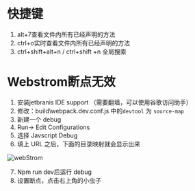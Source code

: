 # 快捷键

1. alt+7查看文件内所有已经声明的方法 
2. ctrl+o实时查看文件内所有已经声明的方法
3. ctrl+shift+alt+n / ctrl+shift +n  全局搜索

# Webstrom断点无效 

1. 安装jetbranis IDE support （需要翻墙，可以使用谷歌访问助手）
2. 修改：build\webpack.dev.conf.js 中的`devtool` 为 `source-map`
3. 新建一个 debug
4. Run-> Edit Configurations
5. 选择 Javscript Debug
6. 填上 URL 之后，下面的目录映射就会显示出来

![webStrom](E:\myInformation\workNote\noteImport\assets/webStrom.jpg)

7. Npm run dev后运行 debug
8. 设置断点，点击右上角的小虫子